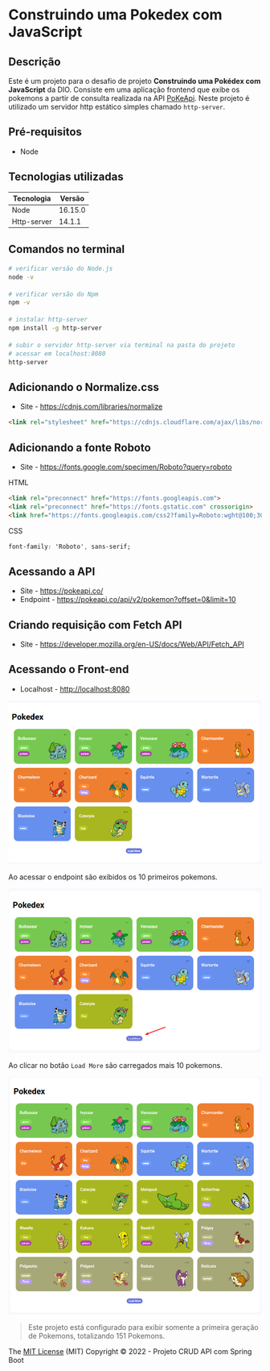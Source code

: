 # Construindo uma Pokedex com JavaScript

## Descrição

Este é um projeto para o desafio de projeto **Construindo uma Pokédex com JavaScript** da DIO. Consiste em uma aplicação frontend que exibe os pokemons a partir de consulta realizada na API [PoKeApi](https://pokeapi.co/). Neste projeto é utilizado um servidor http estático simples chamado `http-server`.

## Pré-requisitos

* Node

## Tecnologias utilizadas

| Tecnologia  | Versão  |
| ----------- | ------- |
| Node        | 16.15.0 |
| Http-server | 14.1.1  |

## Comandos no terminal

```bash
# verificar versão do Node.js
node -v

# verificar versão do Npm
npm -v

# instalar http-server
npm install -g http-server

# subir o servidor http-server via terminal na pasta do projeto
# acessar em localhost:8080
http-server
```

## Adicionando o Normalize.css

* Site - <https://cdnjs.com/libraries/normalize>

```html
<link rel="stylesheet" href="https://cdnjs.cloudflare.com/ajax/libs/normalize/8.0.1/normalize.min.css" integrity="sha512-NhSC1YmyruXifcj/KFRWoC561YpHpc5Jtzgvbuzx5VozKpWvQ+4nXhPdFgmx8xqexRcpAglTj9sIBWINXa8x5w==" crossorigin="anonymous" referrerpolicy="no-referrer" />
```

## Adicionando a fonte Roboto

* Site - <https://fonts.google.com/specimen/Roboto?query=roboto>

HTML

```html
<link rel="preconnect" href="https://fonts.googleapis.com">
<link rel="preconnect" href="https://fonts.gstatic.com" crossorigin>
<link href="https://fonts.googleapis.com/css2?family=Roboto:wght@100;300;500;700&display=swap" rel="stylesheet">
```

CSS

```css
font-family: 'Roboto', sans-serif;
```

## Acessando a API

* Site - <https://pokeapi.co/>
* Endpoint - <https://pokeapi.co/api/v2/pokemon?offset=0&limit=10>

## Criando requisição com Fetch API

* Site - <https://developer.mozilla.org/en-US/docs/Web/API/Fetch_API>

## Acessando o Front-end

* Localhost - <http://localhost:8080>

![fig1](imgs/Screenshot_1.png)

Ao acessar o endpoint são exibidos os 10 primeiros pokemons.

![fig2](imgs/Screenshot_2.png)

Ao clicar no botão `Load More` são carregados mais 10 pokemons.

![fig3](imgs/Screenshot_3.png)

> Este projeto está configurado para exibir somente a primeira geração de Pokemons, totalizando 151 Pokemons.

The [MIT License](LICENSE) (MIT)
Copyright :copyright: 2022 - Projeto CRUD API com Spring Boot
